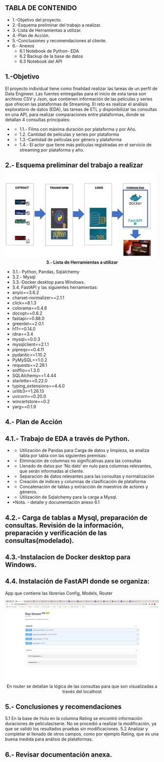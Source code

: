 ## **TABLA DE CONTENIDO**
+ 1.-Objetivo del proyecto.
+ 2.-Esquema preliminar del trabajo a realizar.
+ 3.-Lista de Herramientas a utilizar.
+ 4.-Plan de Acción.
+ 5.-Conclusiones y recomendaciones al cliente.
+ 6.- Anexos 
	+ 6.1 Notebook de Python- EDA
	+ 6.2 Backup de la base de datos
	+ 6.3 Notebook del API

## **1.-Objetivo**
El proyecto individual tiene como finalidad realizar las tareas de un perfil de Data Engineer. 
Las fuentes entregadas para el inicio de esta tarea son archivos CSV y Json, que contienen información de las películas y series que ofrecen las plataformas de Streaming.
El reto es realizar el análisis exploratorio de datos (EDA), las tareas de ETL y disponibilizar las consultas en una API, para realizar comparaciones entre plataformas, donde se detallan 4 consultas principales:

+ + 1.1.- Films con máxima duración por plataforma y por Año.
+ + 1.2. Cantidad de películas y series por plataforma
+ + 1.3.-Cantidad de películas por género y plataforma
+ + 1.4.- El actor que tiene más películas registradas en el servicio de streaming por plataforma y año.

## **2.- Esquema preliminar del trabajo a realizar**
<p align="center">
<img src="https://github.com/giselamdp/PI01_DATA05/blob/main/imagenes/esquemaPreliminar.jpg"

## **3.- Lista de Herramientas a utilizar**
+ 3.1.- Python, Pandas, Sqlalchemy 
+ 3.2.- Mysql
+ 3.3.-Docker desktop para Windows.
+ 3.4. FastAPI y las siguientes herramientas:
+ anyio==3.6.2
+ charset-normalizer==2.1.1
+ click==8.1.3
+ colorama==0.4.6
+ docopt==0.6.2
+ fastapi==0.88.0
+ greenlet==2.0.1
+ h11==0.14.0
+ idna==3.4
+ mysql==0.0.3
+ mysqlclient==2.1.1
+ pipreqs==0.4.11
+ pydantic==1.10.2
+ PyMySQL==1.0.2
+ requests==2.28.1
+ sniffio==1.3.0
+ SQLAlchemy==1.4.44
+ starlette==0.22.0
+ typing_extensions==4.4.0
+ urllib3==1.26.13
+ uvicorn==0.20.0
+ wincertstore==0.2
+ yarg==0.1.9

## **4.- Plan de Acción**

## **4.1.- Trabajo de EDA a través de Python.**

+ + Utilización de Pandas para Carga de datos y limpieza, se analiza tabla por tabla con las siguientes premisas:
+ + Eliminación de columnas no significativas para las consultas
+ + Llenado de datos por ‘No dato’ en nulo para columnas relevantes, que serán informadas al cliente.
+ + Separación de datos relevantes para las consultas y normalización 
+ + Creación de índices y columnas de clasificación de plataforma
+ + Concatenación de tablas y extracción de maestros de actores y géneros.
+ + Utilización de Sqlalchemy para la carga a Mysql.
+ *Nota. - detalle y documentación anexo 6.1

## **4.2.- Carga de tablas a Mysql, preparación de consultas. Revisión de la información, preparación y verificación de las consultas(modelado).**

## **4.3.-Instalacion de Docker desktop para Windows.**

## **4.4. Instalación de FastAPI donde se organiza:**
App que contiene las librerías Config, Models, Router

<p align="center">
<img src="https://github.com/giselamdp/PI01_DATA05/blob/main/imagenes/ImagenFastApi.png"
               
En router se detallan la lógica de las consultas para que son visualizadas a través del localhost

## **5.- Conclusiones y recomendaciones**
5.1 En la base de Hulu en la columna Rating se encontró información duraciones de películas/serie. No se procedió a realizar la modificación, ya que se validó los resultados pruebas sin modificaciones.
5.2 Analizar y completar el llenado de otros campos, como por ejemplo Rating, que es una buena medida para análisis de plataformas.
## **6.- Revisar documentación anexa.**
